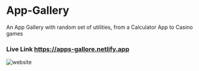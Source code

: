 # App-Gallery
An App Gallery with random set of utilities, from a Calculator App to Casino games

### Live Link https://apps-gallore.netlify.app
![website](https://user-images.githubusercontent.com/103185065/173368081-202ba3e2-f0c5-4504-8fcd-f28cfb7442c5.png)

